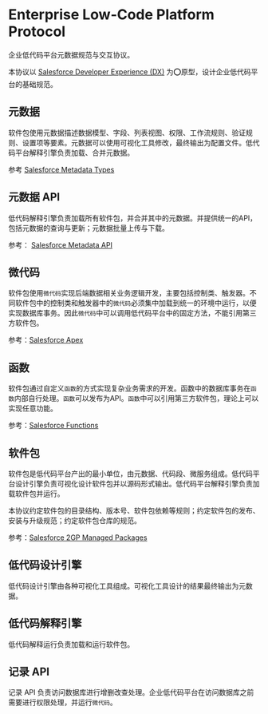 # Enterprise Low-Code Platform Protocol

企业低代码平台元数据规范与交互协议。

本协议以 [Salesforce Developer Experience (DX)](https://developer.salesforce.com/developer-centers/developer-experience) 为⭕原型，设计企业低代码平台的基础规范。

## 元数据

软件包使用元数据描述数据模型、字段、列表视图、权限、工作流规则、验证规则、设置项等要素。元数据可以使用可视化工具修改，最终输出为配置文件。低代码平台解释引擎负责加载、合并元数据。

参考 [Salesforce Metadata Types](https://developer.salesforce.com/docs/atlas.en-us.api_meta.meta/api_meta/meta_types_list.htm)

## 元数据 API

低代码解释引擎负责加载所有软件包，并合并其中的元数据。并提供统一的API，包括元数据的查询与更新；元数据批量上传与下载。

参考： [Salesforce Metadata API](https://developer.salesforce.com/docs/atlas.en-us.api_meta.meta/api_meta/meta_intro.htm)

## 微代码

软件包使用`微代码`实现后端数据相关业务逻辑开发，主要包括控制类、触发器。不同软件包中的控制类和触发器中的`微代码`必须集中加载到统一的环境中运行，以便实现数据库事务。因此`微代码`中可以调用低代码平台中的固定方法，不能引用第三方软件包。

参考：[Salesforce Apex](https://developer.salesforce.com/docs/atlas.en-us.apexcode.meta/apexcode/apex_intro_what_is_apex.htm)

## 函数

软件包通过自定义`函数`的方式实现复杂业务需求的开发。函数中的数据库事务在`函数`内部自行处理。`函数`可以发布为API。`函数`中可以引用第三方软件包，理论上可以实现任意功能。

参考：[Salesforce Functions](https://developer.salesforce.com/docs/platform/functions/overview)


## 软件包

软件包是低代码平台产出的最小单位，由元数据、代码段、微服务组成。低代码平台设计引擎负责可视化设计软件包并以源码形式输出。低代码平台解释引擎负责加载软件包并运行。

本协议约定软件包的目录结构、版本号、软件包依赖等规则；约定软件包的发布、安装与升级规范；约定软件包仓库的规范。

参考：[Salesforce 2GP Managed Packages](https://developer.salesforce.com/docs/atlas.en-us.sfdx_dev.meta/sfdx_dev/sfdx_dev_dev2gp_comparison.htm)

## 低代码设计引擎

低代码设计引擎由各种可视化工具组成。可视化工具设计的结果最终输出为元数据。

## 低代码解释引擎

低代码解释运行负责加载和运行软件包。

## 记录 API

记录 API 负责访问数据库进行增删改查处理。企业低代码平台在访问数据库之前需要进行权限处理，并运行`微代码`。
